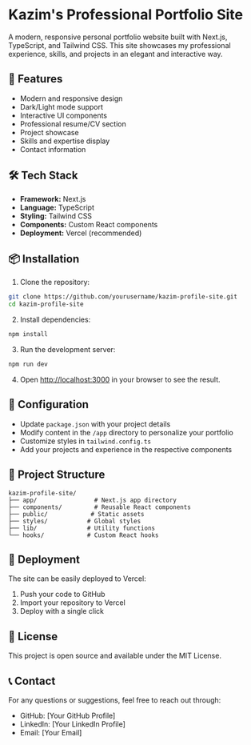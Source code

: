 # Kazim's Professional Portfolio Site

A modern, responsive personal portfolio website built with Next.js, TypeScript, and Tailwind CSS. This site showcases my professional experience, skills, and projects in an elegant and interactive way.

## 🚀 Features

- Modern and responsive design
- Dark/Light mode support
- Interactive UI components
- Professional resume/CV section
- Project showcase
- Skills and expertise display
- Contact information

## 🛠️ Tech Stack

- **Framework:** Next.js
- **Language:** TypeScript
- **Styling:** Tailwind CSS
- **Components:** Custom React components
- **Deployment:** Vercel (recommended)

## 📦 Installation

1. Clone the repository:
```bash
git clone https://github.com/yourusername/kazim-profile-site.git
cd kazim-profile-site
```

2. Install dependencies:
```bash
npm install
```

3. Run the development server:
```bash
npm run dev
```

4. Open [http://localhost:3000](http://localhost:3000) in your browser to see the result.

## 🔧 Configuration

- Update `package.json` with your project details
- Modify content in the `/app` directory to personalize your portfolio
- Customize styles in `tailwind.config.ts`
- Add your projects and experience in the respective components

## 📝 Project Structure

```
kazim-profile-site/
├── app/                # Next.js app directory
├── components/         # Reusable React components
├── public/            # Static assets
├── styles/           # Global styles
├── lib/              # Utility functions
└── hooks/            # Custom React hooks
```

## 🚀 Deployment

The site can be easily deployed to Vercel:

1. Push your code to GitHub
2. Import your repository to Vercel
3. Deploy with a single click

## 📄 License

This project is open source and available under the MIT License.

## 📞 Contact

For any questions or suggestions, feel free to reach out through:
- GitHub: [Your GitHub Profile]
- LinkedIn: [Your LinkedIn Profile]
- Email: [Your Email]
